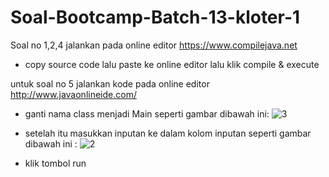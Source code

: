 # Soal-Bootcamp-Batch-13-kloter-1

Soal no 1,2,4 jalankan pada online editor https://www.compilejava.net
- copy source code lalu paste ke online editor lalu klik compile & execute


untuk soal no 5 jalankan kode pada online editor http://www.javaonlineide.com/
- ganti nama class menjadi Main seperti gambar dibawah ini:
![3](https://user-images.githubusercontent.com/54427059/67143147-8f030e80-f292-11e9-8bde-2a8e31fe9b58.jpg)

- setelah itu masukkan inputan ke dalam kolom inputan seperti gambar dibawah ini :
![2](https://user-images.githubusercontent.com/54427059/67143115-156b2080-f292-11e9-8fb4-157ba864a00f.png)

- klik tombol run

